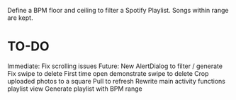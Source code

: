 Define a BPM floor and ceiling to filter a Spotify Playlist. Songs within range are kept.

# TO-DO
Immediate:
      Fix scrolling issues
Future:
      New AlertDialog to filter / generate
      Fix swipe to delete
      First time open demonstrate swipe to delete
      Crop uploaded photos to a square
      Pull to refresh
      Rewrite main activity functions playlist view
      Generate playlist with BPM range
